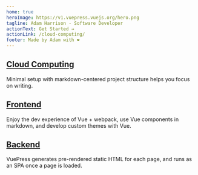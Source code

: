 ```yaml
---
home: true
heroImage: https://v1.vuepress.vuejs.org/hero.png
tagline: Adam Harrison - Software Developer
actionText: Get Started →
actionLink: /cloud-computing/
footer: Made by Adam with ❤️
---
```


<div class="features">
  <div class="feature">
    <h2><a href="/cloud-computing/">Cloud Computing</a></h2>
    <p>Minimal setup with markdown-centered project structure helps you focus on writing.</p>
  </div>
  <div class="feature">
    <h2><a href="/frontend/">Frontend</a></h2>
    <p>Enjoy the dev experience of Vue + webpack, use Vue components in markdown, and develop custom themes with Vue.</p>
  </div>
  <div class="feature">
    <h2><a href="/backend/">Backend</a></h2>
    <p>VuePress generates pre-rendered static HTML for each page, and runs as an SPA once a page is loaded.</p>
  </div>
</div>